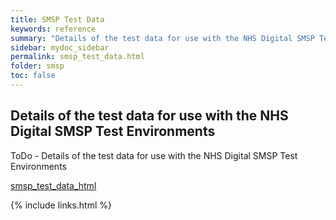 ```yaml
---
title: SMSP Test Data
keywords: reference
summary: "Details of the test data for use with the NHS Digital SMSP Test Environments"
sidebar: mydoc_sidebar
permalink: smsp_test_data.html
folder: smsp
toc: false
---
```


## Details of the test data for use with the NHS Digital SMSP Test Environments

ToDo - Details of the test data for use with the NHS Digital SMSP Test Environments

[smsp_test_data_html](smsp_test_data_html)


{% include links.html %}
